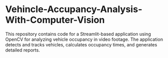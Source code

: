 # Vehincle-Accupancy-Analysis-With-Computer-Vision
This repository contains code for a Streamlit-based application using OpenCV for analyzing vehicle occupancy in video footage. The application detects and tracks vehicles, calculates occupancy times, and generates detailed reports.
